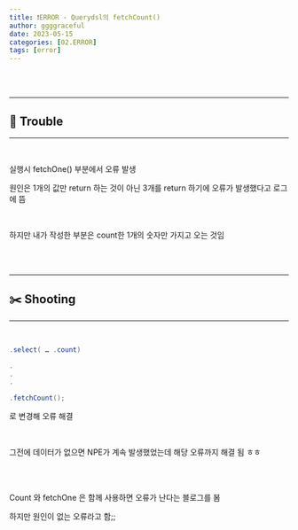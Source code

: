 ```yaml
---
title: ❗ERROR - Querydsl의 fetchCount()
author: ggggraceful
date: 2023-05-15
categories: [02.ERROR]
tags: [error]
---
```


<br/>
<br/>

---

## 🧶 Trouble

---


<br/>

실행시 fetchOne() 부분에서 오류 발생

원인은 1개의 값만 return 하는 것이 아닌 
3개를 return 하기에 오류가 발생했다고 로그에 뜸

<br/>


하지만 내가 작성한 부분은 count한 1개의 숫자만 가지고 오는 것임


<br/>
<br/>

---

## ✂️ Shooting

---


<br/>

```java
.select( … .count)

.
.
.

.fetchCount();
```

로 변경해 오류 해결


<br/>

그전에 데이터가 없으면 NPE가 계속 발생했었는데 해당 오류까지 해결 됨 ㅎㅎ


<br/>
<br/>

Count 와 fetchOne 은 함께 사용하면 오류가 난다는 블로그를 봄

하지만 원인이 없는 오류라고 함;;


<br/>
<br/>
